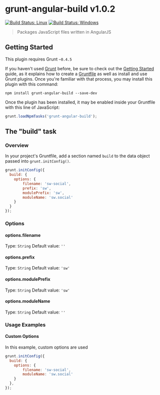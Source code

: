 # grunt-angular-build v1.0.2 
[![Build Status: Linux](https://travis-ci.org/gruntjs/grunt-angular-build.svg?branch=master)](https://travis-ci.org/gruntjs/grunt-angular-build) [![Build Status: Windows](https://ci.appveyor.com/api/projects/status/l42173901ms416km/branch/master?svg=true)](https://ci.appveyor.com/project/gruntjs/grunt-angular-build/branch/master)


> Packages JavaScript files written in AngularJS

## Getting Started
This plugin requires Grunt `~0.4.5`

If you haven't used [Grunt](http://gruntjs.com/) before, be sure to check out the [Getting Started](http://gruntjs.com/getting-started) guide, as it explains how to create a [Gruntfile](http://gruntjs.com/sample-gruntfile) as well as install and use Grunt plugins. Once you're familiar with that process, you may install this plugin with this command:

```shell
npm install grunt-angular-build --save-dev
```

Once the plugin has been installed, it may be enabled inside your Gruntfile with this line of JavaScript:

```js
grunt.loadNpmTasks('grunt-angular-build');
```

## The "build" task

### Overview
In your project's Gruntfile, add a section named `build` to the data object passed into `grunt.initConfig()`.

```js
grunt.initConfig({
  build: {
    options: {
        filename: 'sw-social',
        prefix: 'sw',
        modulePrefix: 'sw',
        moduleName: 'sw.social'
    }  
  }
});
```

### Options

#### options.filename
Type: `String`
Default value: `''`


#### options.prefix
Type: `String`
Default value: `'sw'`


#### options.modulePrefix
Type: `String`
Default value: `'sw'`

#### options.moduleName
Type: `String`
Default value: `''`

### Usage Examples

#### Custom Options
In this example, custom options are used

```js
grunt.initConfig({
  build: {
    options: {
        filename: 'sw-social',
        moduleName: 'sw.social'
    }     
  },
});
```